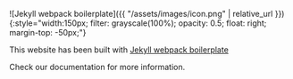 ![Jekyll webpack boilerplate]({{ "/assets/images/icon.png" | relative_url }}){:style="width:150px; filter: grayscale(100%); opacity: 0.5; float: right; margin-top: -50px;"}

This website has been built with [Jekyll webpack boilerplate](https://github.com/sandoche/Jekyll-webpack-boilerplate)

Check our documentation for more information.
